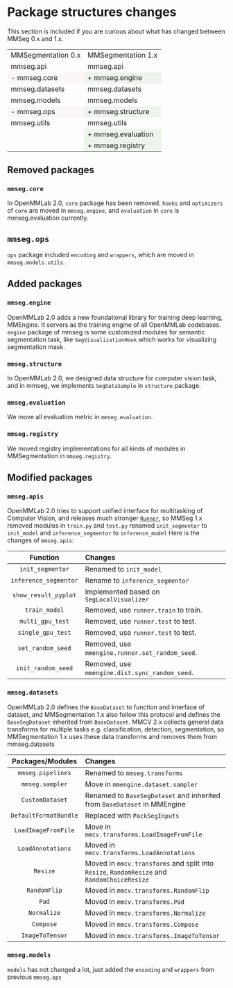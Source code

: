 # Package structures changes

This section is included if you are curious about what has changed between MMSeg 0.x and 1.x.

<table>
<tr>
<td>MMSegmentation 0.x</td>
<td>MMSegmentation 1.x</td>
</tr>
<tr>
<td>mmseg.api</td>
<td>mmseg.api</td>
</tr>
<tr>
<td bgcolor=#fcf7f7>- mmseg.core</td>
<td bgcolor=#ecf4eb>+ mmseg.engine</td>
</tr>
<tr>
<td>mmseg.datasets</td>
<td>mmseg.datasets</td>
</tr>
<tr>
<td>mmseg.models</td>
<td>mmseg.models</td>
</tr>
<tr>
<td bgcolor=#fcf7f7>- mmseg.ops</td>
<td bgcolor=#ecf4eb>+ mmseg.structure</td>
</tr>
<tr>
<td>mmseg.utils</td>
<td>mmseg.utils</td>
</tr>
<tr>
<td></td>
<td bgcolor=#ecf4eb>+ mmseg.evaluation</td>
</tr>
<tr>
<td></td>
<td bgcolor=#ecf4eb>+ mmseg.registry</td>
<tr>
</table>

## Removed packages

### `mmseg.core`

In OpenMMLab 2.0, `core` package has been removed. `hooks` and `optimizers` of `core` are moved in `mmseg.engine`, and `evaluation` in `core` is mmseg.evaluation currently.

## `mmseg.ops`

`ops` package included `encoding` and `wrappers`, which are moved in `mmseg.models.utils`.

## Added packages

### `mmseg.engine`

OpenMMLab 2.0 adds a new foundational library for training deep learning, MMEngine. It servers as the training engine of all OpenMMLab codebases.
`engine` package of mmseg is some customized modules for semantic segmentation task, like `SegVisualizationHook` which works for visualizing segmentation mask.

### `mmseg.structure`

In OpenMMLab 2.0, we designed data structure for computer vision task, and in mmseg, we implements `SegDataSample` in `structure` package.

### `mmseg.evaluation`

We move all evaluation metric in `mmseg.evaluation`.

### `mmseg.registry`

We moved registry implementations for all kinds of modules in MMSegmentation in `mmseg.registry`.

## Modified packages

### `mmseg.apis`

OpenMMLab 2.0 tries to support unified interface for multitasking of Computer Vision,
and releases much stronger [`Runner`](https://github.com/open-mmlab/mmengine/blob/main/docs/en/design/runner.md),
so MMSeg 1.x removed modules in `train.py` and `test.py` renamed `init_segmentor` to `init_model` and `inference_segmentor` to `inference_model`
Here is the changes of `mmseg.apis`:

|       Function        | Changes                                         |
| :-------------------: | :---------------------------------------------- |
|   `init_segmentor`    | Renamed to `init_model`                         |
| `inference_segmentor` | Rename to `inference_segmentor`                 |
| `show_result_pyplot`  | Implemented based on `SegLocalVisualizer`       |
|     `train_model`     | Removed, use `runner.train` to train.           |
|   `multi_gpu_test`    | Removed, use `runner.test` to test.             |
|   `single_gpu_test`   | Removed, use `runner.test` to test.             |
|   `set_random_seed`   | Removed, use `mmengine.runner.set_random_seed`. |
|  `init_random_seed`   | Removed, use `mmengine.dist.sync_random_seed`.  |

### `mmseg.datasets`

OpenMMLab 2.0 defines the `BaseDataset` to function and interface of dataset, and MMSegmentation 1.x also follow this protocol and defines the `BaseSegDataset` inherited from `BaseDataset`. MMCV 2.x collects general data transforms for multiple tasks e.g. classification, detection, segmentation, so MMSegmentation 1.x uses these data transforms and removes them from mmseg.datasets

|   Packages/Modules    | Changes                                                                                     |
| :-------------------: | :------------------------------------------------------------------------------------------ |
|   `mmseg.pipelines`   | Renamed to `mmseg.transforms`                                                               |
|    `mmseg.sampler`    | Move in `mmengine.dataset.sampler`                                                          |
|    `CustomDataset`    | Renamed to `BaseSegDataset` and inherited from `BaseDataset` in MMEngine                       |
| `DefaultFormatBundle` | Replaced with `PackSegInputs`                                                               |
|  `LoadImageFromFile`  | Move in `mmcv.transforms.LoadImageFromFile`                                                 |
|   `LoadAnnotations`   | Moved in `mmcv.transforms.LoadAnnotations`                                                  |
|       `Resize`        | Moved in `mmcv.transforms` and split into `Resize`, `RandomResize` and `RandomChoiceResize` |
|     `RandomFlip`      | Moved in `mmcv.transforms.RandomFlip`                                                       |
|         `Pad`         | Moved in `mmcv.transforms.Pad`                                                              |
|      `Normalize`      | Moved in `mmcv.transforms.Normalize`                                                        |
|       `Compose`       | Moved in `mmcv.transforms.Compose`                                                          |
|    `ImageToTensor`    | Moved in `mmcv.transforms.ImageToTensor`                                                    |

### `mmseg.models`

`models` has not changed a lot, just added the `encoding` and `wrappers` from previous `mmseg.ops`
